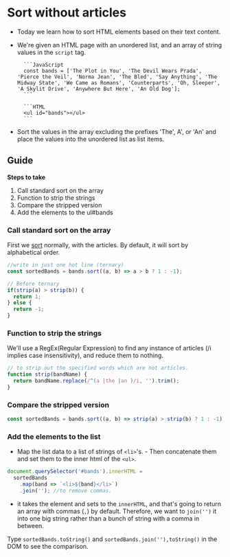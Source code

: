 # Sort without articles

- Today we learn how to sort HTML elements based on their text content.
- We're given an HTML page with an unordered list, and an array of string values in the `script` tag.

        ```JavaScript
        const bands = ['The Plot in You', 'The Devil Wears Prada', 'Pierce the Veil', 'Norma Jean', 'The Bled', 'Say Anything', 'The Midway State', 'We Came as Romans', 'Counterparts', 'Oh, Sleeper', 'A Skylit Drive', 'Anywhere But Here', 'An Old Dog'];
        ```

        ```HTML
        <ul id="bands"></ul>
        ```

- Sort the values in the array excluding the prefixes 'The', A', or 'An' and place the values into the unordered list as list items.

## Guide

**Steps to take**

1. Call standard sort on the array
2. Function to strip the strings
3. Compare the stripped version
4. Add the elements to the ul#bands

### Call standard sort on the array

First we [sort](https://developer.mozilla.org/en-US/docs/Web/JavaScript/Reference/Global_Objects/Array/sort) normally, with the articles. By default, it will sort by alphabetical order.

```JavaScript
//write in just one hot line (ternary)
const sortedBands = bands.sort((a, b) => a > b ? 1 : -1);

// Before ternary
if(strip(a) > strip(b)) {
  return 1;
} else {
  return -1;
}
```

### Function to strip the strings

We'll use a RegEx(Regular Expression) to find any instance of articles (/i implies case insensitivity), and reduce them to nothing.

```JavaScript
// to strip out the specified words which are not articles.
function strip(bandName) {
  return bandName.replace(/^(a |the |an )/i, '').trim();
}
```

### Compare the stripped version

```JavaScript
const sortedBands = bands.sort((a, b) => strip(a) > strip(b) ? 1 : -1);
```

### Add the elements to the list

- Map the list data to a list of strings of `<li>`'s. - Then concatenate them and set them to the inner html of the `<ul>`.

```JavaScript
document.querySelector('#bands').innerHTML =
  sortedBands
    .map(band => `<li>${band}</li>`)
    .join(''); //to remove commas.
```

- it takes the element and sets to the `innerHTML`, and that's going to return an array with commas (`,`) by default. Therefore, we want to `join('')` it into one big string rather than a bunch of string with a comma in between.

Type `sortedBands.toString()` and `sortedBands.join(''),toString()` in the DOM to see the comparison.
